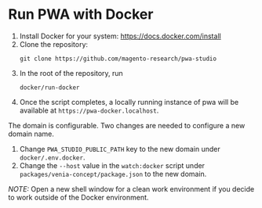 # Run PWA with Docker

1. Install Docker for your system: https://docs.docker.com/install
2. Clone the repository:
    ```
    git clone https://github.com/magento-research/pwa-studio
    ```
3. In the root of the repository, run 
    ```
    docker/run-docker
    ```
4. Once the script completes, a locally running instance of pwa will be available at `https://pwa-docker.localhost`.

The domain is configurable. Two changes are needed to configure a new domain name.

1. Change `PWA_STUDIO_PUBLIC_PATH` key to the new domain under `docker/.env.docker`.
2. Change the `--host` value in the `watch:docker` script under `packages/venia-concept/package.json` to the new domain.

*NOTE:* Open a new shell window for a clean work environment if you decide to work outside of the Docker environment.
